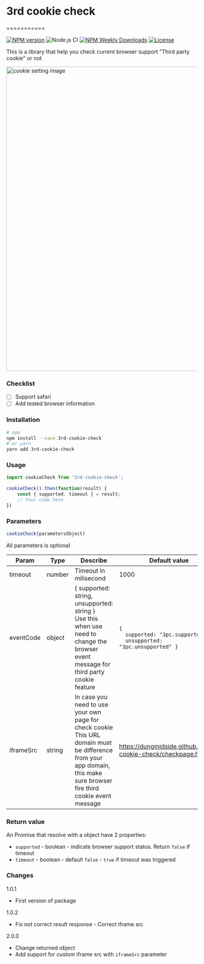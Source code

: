 # 3rd cookie check
===========

[![NPM version](https://badgen.net/npm/v/3rd-cookie-check)](https://www.npmjs.com/package/3rd-cookie-check)
![Node.js CI](https://github.com/dungmidside/3rd-cookie-check/workflows/Build%20and%20Deploy/badge.svg)
[![NPM Weekly Downloads](https://badgen.net/npm/dw/3rd-cookie-check)](https://www.npmjs.com/package/3rd-cookie-check)
[![License](https://badgen.net/npm/license/3rd-cookie-check)](https://www.npmjs.com/package/3rd-cookie-check)

This is a library that help you check current browser support "Third party cookie" or not

<img src="https://dungmidside.github.io/3rd-cookie-check/cookie-setting.png" width="800" alt="cookie setting image"/>

### Checklist
- [ ] Support safari
- [ ] Add tested browser information 

### Installation
```bash
# npm
npm install --save 3rd-cookie-check`
# or yarn
yarn add 3rd-cookie-check
```
### Usage
```javascript
import cookieCheck from '3rd-cookie-check';

cookieCheck().then(function(result) {
    const { supported, timeout } = result;
    // Your code here
})
```
### Parameters
```javascript
cookieCheck(parametersObject)
```
All parameters is optional

| Param | Type | Describe | Default value |
| ----- | -------- | ----------- | ------------- |
| timeout  | number | Timeout in milisecond | 1000 |
| eventCode | object | { supported: string, unsupported: string }<br>Use this when use need to change the browser event message for third party cookie feature | <code>{<br/>&nbsp;&nbsp;supported: "3pc.supported", <br>&nbsp;&nbsp;unsupported: "3pc.unsupported" }</code>
| iframeSrc | string | In case you need to use your own page for check cookie <br>This URL domain must be difference from your app domain, this make sure browser fire third cookie event message| https://dungmidside.github.io/3rd-cookie-check/checkpage.html|

### Return value
An Promise that resolve with a object have 2 properties:
- `supported` - boolean - indicate browser support status. Return `false` if timeout  
- `timeout` - boolean - default `false` - `true` if timeout was triggered

### Changes
1.0.1
- First version of package

1.0.2
- Fix not correct result response - Correct iframe src 

2.0.0
- Change returned object
- Add support for custom iframe src with `iframeSrc` parameter
